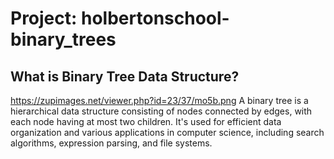 # Project: holbertonschool-binary_trees

## What is Binary Tree Data Structure?

https://zupimages.net/viewer.php?id=23/37/mo5b.png
A binary tree is a hierarchical data structure consisting of nodes connected by edges, with each node having at most two children. It's used for efficient data organization and various applications in computer science, including search algorithms, expression parsing, and file systems.

